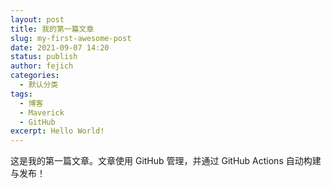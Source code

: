 ```yaml
---
layout: post
title: 我的第一篇文章
slug: my-first-awesome-post
date: 2021-09-07 14:20
status: publish
author: fejich
categories: 
  - 默认分类
tags: 
  - 博客
  - Maverick
  - GitHub
excerpt: Hello World!
---
```


这是我的第一篇文章。文章使用 GitHub 管理，并通过 GitHub Actions 自动构建与发布！
